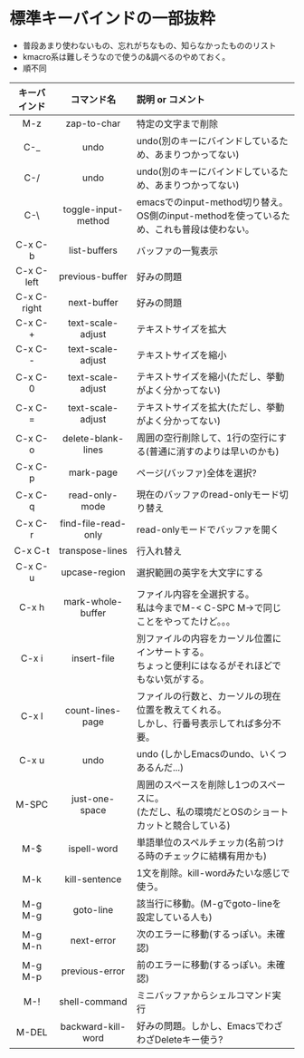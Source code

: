# 標準キーバインドの一部抜粋

* 普段あまり使わないもの、忘れがちなもの、知らなかったもののリスト
* kmacro系は難しそうなので使うの&調べるのやめておく。
* 順不同

| キーバインド | コマンド名 | 説明 or コメント |
|:----------------:|:-----------:|:--|
| M-z | zap-to-char | 特定の文字まで削除 |
| C-_ | undo | undo(別のキーにバインドしているため、あまりつかってない) |
| C-/ | undo | undo(別のキーにバインドしているため、あまりつかってない) |
| C-\ | toggle-input-method | emacsでのinput-method切り替え。<br/>OS側のinput-methodを使っているため、これも普段は使わない。|
| C-x C-b | list-buffers | バッファの一覧表示 |
| C-x C-left | previous-buffer | 好みの問題 |
| C-x C-right | next-buffer | 好みの問題 |
| C-x C-+ | text-scale-adjust | テキストサイズを拡大 |
| C-x C-- |	text-scale-adjust | テキストサイズを縮小 |
| C-x C-0 |	text-scale-adjust | テキストサイズを縮小(ただし、挙動がよく分かってない) |
| C-x C-= | text-scale-adjust | テキストサイズを拡大(ただし、挙動がよく分かってない) |
| C-x C-o | delete-blank-lines | 周囲の空行削除して、1行の空行にする(普通に消すのよりは早いのかも) |
| C-x C-p |	mark-page | ページ(バッファ)全体を選択? |
| C-x C-q | read-only-mode | 現在のバッファのread-onlyモード切り替え |
| C-x C-r | find-file-read-only | read-onlyモードでバッファを開く |
| C-x C-t | transpose-lines | 行入れ替え |
| C-x C-u | upcase-region | 選択範囲の英字を大文字にする |
| C-x h | mark-whole-buffer | ファイル内容を全選択する。<br/>私は今までM-\< C-SPC M-\>で同じことをやってたけど。。。|
| C-x i	| insert-file | 別ファイルの内容をカーソル位置にインサートする。<br/>ちょっと便利にはなるがそれほどでもない気がする。 |
| C-x l	| count-lines-page | ファイルの行数と、カーソルの現在位置を教えてくれる。<br/>しかし、行番号表示してれば多分不要。|
| C-x u	| undo | undo (しかしEmacsのundo、いくつあるんだ...) |
| M-SPC | just-one-space | 周囲のスペースを削除し1つのスペースに。<br/>(ただし、私の環境だとOSのショートカットと競合している)|
| M-$ | ispell-word | 単語単位のスペルチェッカ(名前つける時のチェックに結構有用かも) |
| M-k | kill-sentence | 1文を削除。kill-wordみたいな感じで使う。 |
| M-g M-g | goto-line | 該当行に移動。(M-gでgoto-lineを設定している人も) |
| M-g M-n | next-error | 次のエラーに移動(するっぽい。未確認) |
| M-g M-p | previous-error | 前のエラーに移動(するっぽい。未確認) |
| M-! | shell-command | ミニバッファからシェルコマンド実行 |
| M-DEL | backward-kill-word | 好みの問題。しかし、EmacsでわざわざDeleteキー使う? |
